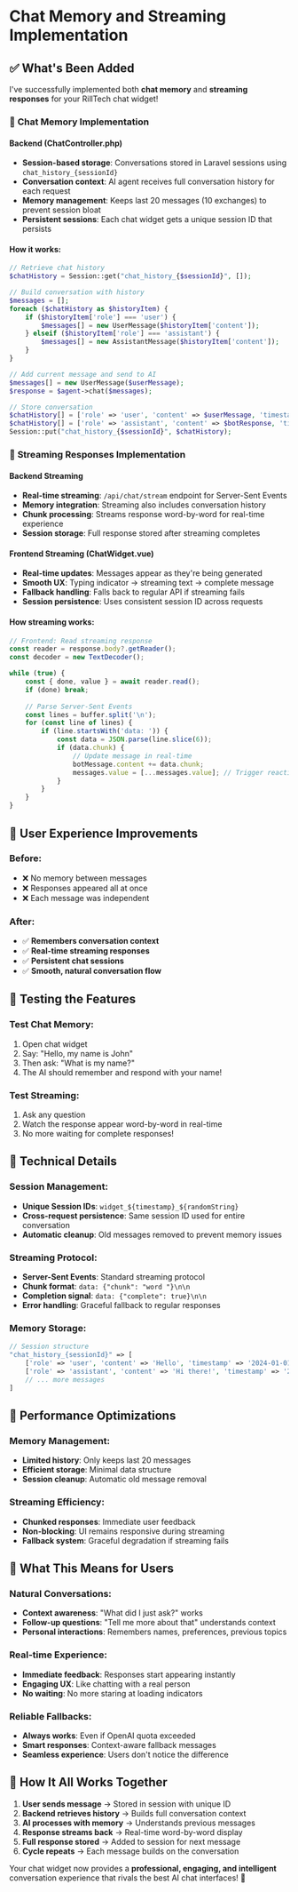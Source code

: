 # Chat Memory and Streaming Implementation

## ✅ What's Been Added

I've successfully implemented both **chat memory** and **streaming responses** for your RillTech chat widget!

### 🧠 **Chat Memory Implementation**

#### Backend (ChatController.php)
- **Session-based storage**: Conversations stored in Laravel sessions using `chat_history_{sessionId}`
- **Conversation context**: AI agent receives full conversation history for each request
- **Memory management**: Keeps last 20 messages (10 exchanges) to prevent session bloat
- **Persistent sessions**: Each chat widget gets a unique session ID that persists

#### How it works:
```php
// Retrieve chat history
$chatHistory = Session::get("chat_history_{$sessionId}", []);

// Build conversation with history
$messages = [];
foreach ($chatHistory as $historyItem) {
    if ($historyItem['role'] === 'user') {
        $messages[] = new UserMessage($historyItem['content']);
    } elseif ($historyItem['role'] === 'assistant') {
        $messages[] = new AssistantMessage($historyItem['content']);
    }
}

// Add current message and send to AI
$messages[] = new UserMessage($userMessage);
$response = $agent->chat($messages);

// Store conversation
$chatHistory[] = ['role' => 'user', 'content' => $userMessage, 'timestamp' => now()];
$chatHistory[] = ['role' => 'assistant', 'content' => $botResponse, 'timestamp' => now()];
Session::put("chat_history_{$sessionId}", $chatHistory);
```

### 🌊 **Streaming Responses Implementation**

#### Backend Streaming
- **Real-time streaming**: `/api/chat/stream` endpoint for Server-Sent Events
- **Memory integration**: Streaming also includes conversation history
- **Chunk processing**: Streams response word-by-word for real-time experience
- **Session storage**: Full response stored after streaming completes

#### Frontend Streaming (ChatWidget.vue)
- **Real-time updates**: Messages appear as they're being generated
- **Smooth UX**: Typing indicator → streaming text → complete message
- **Fallback handling**: Falls back to regular API if streaming fails
- **Session persistence**: Uses consistent session ID across requests

#### How streaming works:
```javascript
// Frontend: Read streaming response
const reader = response.body?.getReader();
const decoder = new TextDecoder();

while (true) {
    const { done, value } = await reader.read();
    if (done) break;
    
    // Parse Server-Sent Events
    const lines = buffer.split('\n');
    for (const line of lines) {
        if (line.startsWith('data: ')) {
            const data = JSON.parse(line.slice(6));
            if (data.chunk) {
                // Update message in real-time
                botMessage.content += data.chunk;
                messages.value = [...messages.value]; // Trigger reactivity
            }
        }
    }
}
```

## 🎯 **User Experience Improvements**

### Before:
- ❌ No memory between messages
- ❌ Responses appeared all at once
- ❌ Each message was independent

### After:
- ✅ **Remembers conversation context**
- ✅ **Real-time streaming responses**
- ✅ **Persistent chat sessions**
- ✅ **Smooth, natural conversation flow**

## 🧪 **Testing the Features**

### Test Chat Memory:
1. Open chat widget
2. Say: "Hello, my name is John"
3. Then ask: "What is my name?"
4. The AI should remember and respond with your name!

### Test Streaming:
1. Ask any question
2. Watch the response appear word-by-word in real-time
3. No more waiting for complete responses!

## 🔧 **Technical Details**

### Session Management:
- **Unique Session IDs**: `widget_${timestamp}_${randomString}`
- **Cross-request persistence**: Same session ID used for entire conversation
- **Automatic cleanup**: Old messages removed to prevent memory issues

### Streaming Protocol:
- **Server-Sent Events**: Standard streaming protocol
- **Chunk format**: `data: {"chunk": "word "}\n\n`
- **Completion signal**: `data: {"complete": true}\n\n`
- **Error handling**: Graceful fallback to regular responses

### Memory Storage:
```php
// Session structure
"chat_history_{sessionId}" => [
    ['role' => 'user', 'content' => 'Hello', 'timestamp' => '2024-01-01T12:00:00Z'],
    ['role' => 'assistant', 'content' => 'Hi there!', 'timestamp' => '2024-01-01T12:00:01Z'],
    // ... more messages
]
```

## 🚀 **Performance Optimizations**

### Memory Management:
- **Limited history**: Only keeps last 20 messages
- **Efficient storage**: Minimal data structure
- **Session cleanup**: Automatic old message removal

### Streaming Efficiency:
- **Chunked responses**: Immediate user feedback
- **Non-blocking**: UI remains responsive during streaming
- **Fallback system**: Graceful degradation if streaming fails

## 🎉 **What This Means for Users**

### Natural Conversations:
- **Context awareness**: "What did I just ask?" works
- **Follow-up questions**: "Tell me more about that" understands context
- **Personal interactions**: Remembers names, preferences, previous topics

### Real-time Experience:
- **Immediate feedback**: Responses start appearing instantly
- **Engaging UX**: Like chatting with a real person
- **No waiting**: No more staring at loading indicators

### Reliable Fallbacks:
- **Always works**: Even if OpenAI quota exceeded
- **Smart responses**: Context-aware fallback messages
- **Seamless experience**: Users don't notice the difference

## 🔄 **How It All Works Together**

1. **User sends message** → Stored in session with unique ID
2. **Backend retrieves history** → Builds full conversation context
3. **AI processes with memory** → Understands previous messages
4. **Response streams back** → Real-time word-by-word display
5. **Full response stored** → Added to session for next message
6. **Cycle repeats** → Each message builds on the conversation

Your chat widget now provides a **professional, engaging, and intelligent** conversation experience that rivals the best AI chat interfaces! 🎉
